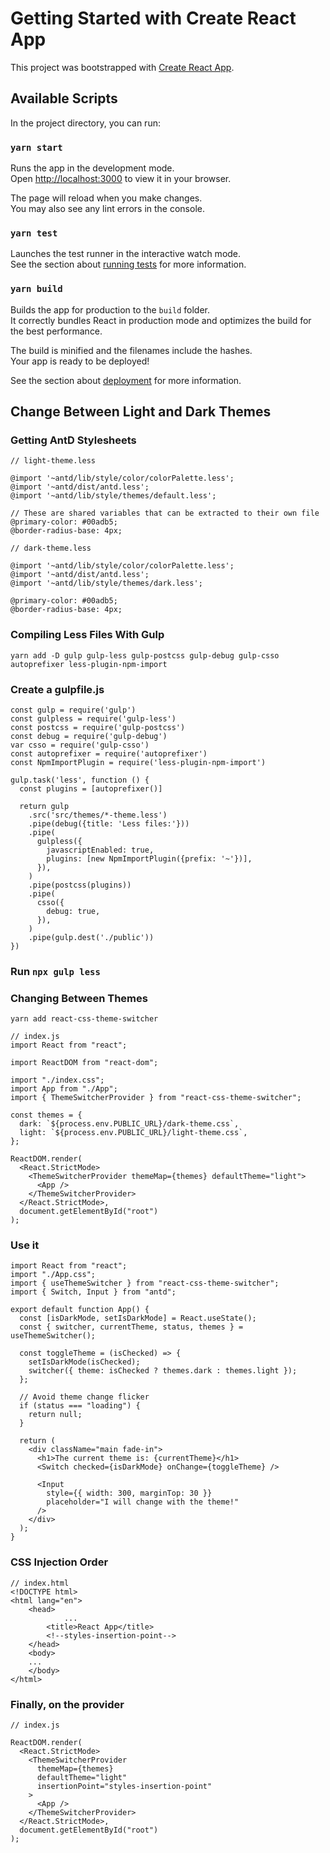 # Getting Started with Create React App

This project was bootstrapped with [Create React App](https://github.com/facebook/create-react-app).

## Available Scripts

In the project directory, you can run:

### `yarn start`

Runs the app in the development mode.\
Open [http://localhost:3000](http://localhost:3000) to view it in your browser.

The page will reload when you make changes.\
You may also see any lint errors in the console.

### `yarn test`

Launches the test runner in the interactive watch mode.\
See the section about [running tests](https://facebook.github.io/create-react-app/docs/running-tests) for more information.

### `yarn build`

Builds the app for production to the `build` folder.\
It correctly bundles React in production mode and optimizes the build for the best performance.

The build is minified and the filenames include the hashes.\
Your app is ready to be deployed!

See the section about [deployment](https://facebook.github.io/create-react-app/docs/deployment) for more information.

## Change Between Light and Dark Themes
### Getting AntD Stylesheets
```
// light-theme.less

@import '~antd/lib/style/color/colorPalette.less';
@import '~antd/dist/antd.less';
@import '~antd/lib/style/themes/default.less';

// These are shared variables that can be extracted to their own file
@primary-color: #00adb5;
@border-radius-base: 4px;
```
```
// dark-theme.less

@import '~antd/lib/style/color/colorPalette.less';
@import '~antd/dist/antd.less';
@import '~antd/lib/style/themes/dark.less';

@primary-color: #00adb5;
@border-radius-base: 4px;
```
### Compiling Less Files With Gulp

```
yarn add -D gulp gulp-less gulp-postcss gulp-debug gulp-csso autoprefixer less-plugin-npm-import
```
### Create a gulpfile.js

```
const gulp = require('gulp')
const gulpless = require('gulp-less')
const postcss = require('gulp-postcss')
const debug = require('gulp-debug')
var csso = require('gulp-csso')
const autoprefixer = require('autoprefixer')
const NpmImportPlugin = require('less-plugin-npm-import')

gulp.task('less', function () {
  const plugins = [autoprefixer()]

  return gulp
    .src('src/themes/*-theme.less')
    .pipe(debug({title: 'Less files:'}))
    .pipe(
      gulpless({
        javascriptEnabled: true,
        plugins: [new NpmImportPlugin({prefix: '~'})],
      }),
    )
    .pipe(postcss(plugins))
    .pipe(
      csso({
        debug: true,
      }),
    )
    .pipe(gulp.dest('./public'))
})
```
### Run `npx gulp less`
### Changing Between Themes
```
yarn add react-css-theme-switcher
```
```
// index.js
import React from "react";

import ReactDOM from "react-dom";

import "./index.css";
import App from "./App";
import { ThemeSwitcherProvider } from "react-css-theme-switcher";

const themes = {
  dark: `${process.env.PUBLIC_URL}/dark-theme.css`,
  light: `${process.env.PUBLIC_URL}/light-theme.css`,
};

ReactDOM.render(
  <React.StrictMode>
    <ThemeSwitcherProvider themeMap={themes} defaultTheme="light">
      <App />
    </ThemeSwitcherProvider>
  </React.StrictMode>,
  document.getElementById("root")
);
```
### Use it
```
import React from "react";
import "./App.css";
import { useThemeSwitcher } from "react-css-theme-switcher";
import { Switch, Input } from "antd";

export default function App() {
  const [isDarkMode, setIsDarkMode] = React.useState();
  const { switcher, currentTheme, status, themes } = useThemeSwitcher();

  const toggleTheme = (isChecked) => {
    setIsDarkMode(isChecked);
    switcher({ theme: isChecked ? themes.dark : themes.light });
  };

  // Avoid theme change flicker
  if (status === "loading") {
    return null;
  }

  return (
    <div className="main fade-in">
      <h1>The current theme is: {currentTheme}</h1>
      <Switch checked={isDarkMode} onChange={toggleTheme} />

      <Input
        style={{ width: 300, marginTop: 30 }}
        placeholder="I will change with the theme!"
      />
    </div>
  );
}
```
### CSS Injection Order
```angular2html
// index.html
<!DOCTYPE html>
<html lang="en">
    <head>    
            ...
        <title>React App</title>
        <!--styles-insertion-point-->
    </head>
    <body>
    ...
    </body>
</html>
```
### Finally, on the provider
```angular2html
// index.js

ReactDOM.render(
  <React.StrictMode>
    <ThemeSwitcherProvider
      themeMap={themes}
      defaultTheme="light"
      insertionPoint="styles-insertion-point"
    >
      <App />
    </ThemeSwitcherProvider>
  </React.StrictMode>,
  document.getElementById("root")
);
```